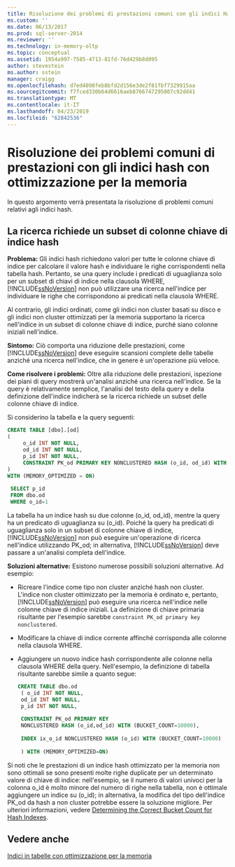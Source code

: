 ```yaml
---
title: Risoluzione dei problemi di prestazioni comuni con gli indici Hash ottimizzati per la memoria | Microsoft Docs
ms.custom: ''
ms.date: 06/13/2017
ms.prod: sql-server-2014
ms.reviewer: ''
ms.technology: in-memory-oltp
ms.topic: conceptual
ms.assetid: 1954a997-7585-4713-81fd-76d429b8d095
author: stevestein
ms.author: sstein
manager: craigg
ms.openlocfilehash: d7ed4098feb8bfd2d156e3de2f81fbf7329915aa
ms.sourcegitcommit: f7fced330b64d6616aeb8766747295807c92dd41
ms.translationtype: MT
ms.contentlocale: it-IT
ms.lasthandoff: 04/23/2019
ms.locfileid: "62842536"
---
```

# <a name="troubleshooting-common-performance-problems-with-memory-optimized-hash-indexes"></a>Risoluzione dei problemi comuni di prestazioni con gli indici hash con ottimizzazione per la memoria
  In questo argomento verrà presentata la risoluzione di problemi comuni relativi agli indici hash.  
  
## <a name="search-requires-a-subset-of-hash-index-key-columns"></a>La ricerca richiede un subset di colonne chiave di indice hash  
 **Problema:** Gli indici hash richiedono valori per tutte le colonne chiave di indice per calcolare il valore hash e individuare le righe corrispondenti nella tabella hash. Pertanto, se una query include i predicati di uguaglianza solo per un subset di chiavi di indice nella clausola WHERE, [!INCLUDE[ssNoVersion](../includes/ssnoversion-md.md)] non può utilizzare una ricerca nell'indice per individuare le righe che corrispondono ai predicati nella clausola WHERE.  
  
 Al contrario, gli indici ordinati, come gli indici non cluster basati su disco e gli indici non cluster ottimizzati per la memoria supportano la ricerca nell'indice in un subset di colonne chiave di indice, purché siano colonne iniziali nell'indice.  
  
 **Sintomo:** Ciò comporta una riduzione delle prestazioni, come [!INCLUDE[ssNoVersion](../includes/ssnoversion-md.md)] deve eseguire scansioni complete delle tabelle anziché una ricerca nell'indice, che in genere è un'operazione più veloce.  
  
 **Come risolvere i problemi:** Oltre alla riduzione delle prestazioni, ispezione dei piani di query mostrerà un'analisi anziché una ricerca nell'indice. Se la query è relativamente semplice, l'analisi del testo della query e della definizione dell'indice indicherà se la ricerca richiede un subset delle colonne chiave di indice.  
  
 Si considerino la tabella e la query seguenti:  
  
```sql  
CREATE TABLE [dbo].[od]  
(  
     o_id INT NOT NULL,  
     od_id INT NOT NULL,  
     p_id INT NOT NULL,  
     CONSTRAINT PK_od PRIMARY KEY NONCLUSTERED HASH (o_id, od_id) WITH (BUCKET_COUNT = 10000)  
)  
WITH (MEMORY_OPTIMIZED = ON)  
  
 SELECT p_id  
 FROM dbo.od  
 WHERE o_id=1  
```  
  
 La tabella ha un indice hash su due colonne (o_id, od_id), mentre la query ha un predicato di uguaglianza su (o_id). Poiché la query ha predicati di uguaglianza solo in un subset di colonne chiave di indice, [!INCLUDE[ssNoVersion](../includes/ssnoversion-md.md)] non può eseguire un'operazione di ricerca nell'indice utilizzando PK_od; in alternativa, [!INCLUDE[ssNoVersion](../includes/ssnoversion-md.md)] deve passare a un'analisi completa dell'indice.  
  
 **Soluzioni alternative:** Esistono numerose possibili soluzioni alternative. Ad esempio:   
  
-   Ricreare l'indice come tipo non cluster anziché hash non cluster. L'indice non cluster ottimizzato per la memoria è ordinato e, pertanto, [!INCLUDE[ssNoVersion](../includes/ssnoversion-md.md)] può eseguire una ricerca nell'indice nelle colonne chiave di indice iniziali. La definizione di chiave primaria risultante per l'esempio sarebbe `constraint PK_od primary key nonclustered`.  
  
-   Modificare la chiave di indice corrente affinché corrisponda alle colonne nella clausola WHERE.  
  
-   Aggiungere un nuovo indice hash corrispondente alle colonne nella clausola WHERE della query. Nell'esempio, la definizione di tabella risultante sarebbe simile a quanto segue:  
  
    ```sql  
    CREATE TABLE dbo.od  
     ( o_id INT NOT NULL,  
     od_id INT NOT NULL,  
     p_id INT NOT NULL,  
  
     CONSTRAINT PK_od PRIMARY KEY   
     NONCLUSTERED HASH (o_id,od_id) WITH (BUCKET_COUNT=10000),  
  
     INDEX ix_o_id NONCLUSTERED HASH (o_id) WITH (BUCKET_COUNT=10000)  
  
     ) WITH (MEMORY_OPTIMIZED=ON)  
    ```  
  
 Si noti che le prestazioni di un indice hash ottimizzato per la memoria non sono ottimali se sono presenti molte righe duplicate per un determinato valore di chiave di indice: nell'esempio, se il numero di valori univoci per la colonna o_id è molto minore del numero di righe nella tabella, non è ottimale aggiungere un indice su (o_id); in alternativa, la modifica del tipo dell'indice PK_od da hash a non cluster potrebbe essere la soluzione migliore. Per ulteriori informazioni, vedere [Determining the Correct Bucket Count for Hash Indexes](../relational-databases/indexes/indexes.md).  
  
## <a name="see-also"></a>Vedere anche  
 [Indici in tabelle con ottimizzazione per la memoria](../relational-databases/in-memory-oltp/memory-optimized-tables.md)  
  
  
